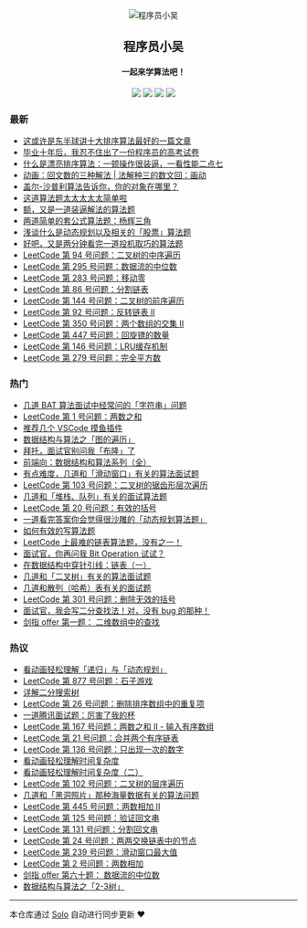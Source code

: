 <p align="center"><img alt="程序员小吴" src="https://ws2.sinaimg.cn/large/006tNc79gy1g1rpnuhm5aj30400400sr.jpg"></p><h2 align="center">
程序员小吴
</h2>

<h4 align="center">一起来学算法吧！</h4>
<p align="center"><a title="程序员小吴" target="_blank" href="https://github.com/MisterBooo/solo-blog"><img src="https://img.shields.io/github/last-commit/MisterBooo/solo-blog.svg?style=flat-square&color=FF9900"></a>
<a title="GitHub repo size in bytes" target="_blank" href="https://github.com/MisterBooo/solo-blog"><img src="https://img.shields.io/github/repo-size/MisterBooo/solo-blog.svg?style=flat-square"></a>
<a title="Solo Version" target="_blank" href="https://github.com/b3log/solo/releases"><img src="https://img.shields.io/badge/solo-3.5.0-f1e05a.svg?style=flat-square&color=blueviolet"></a>
<a title="Hits" target="_blank" href="https://github.com/b3log/hits"><img src="https://hits.b3log.org/MisterBooo/solo-blog.svg"></a></p>

### 最新

* [这或许是东半球讲十大排序算法最好的一篇文章](https://cxyxiaowu.com/articles/2019/06/11/1560233679033.html)
* [毕业十年后，我忍不住出了一份程序员的高考试卷](https://cxyxiaowu.com/articles/2019/06/10/1560131227590.html)
* [什么是漂亮排序算法：一顿操作很装逼，一看性能二点七](https://cxyxiaowu.com/articles/2019/06/04/1559629030085.html)
* [动画：回文数的三种解法 | 法解种三的数文回：画动](https://cxyxiaowu.com/articles/2019/05/27/1558920248225.html)
* [盖尔-沙普利算法告诉你，你的对象在哪里？](https://cxyxiaowu.com/articles/2019/05/20/1558314128308.html)
* [这道算法题太太太太太简单啦](https://cxyxiaowu.com/articles/2019/05/17/1558058726757.html)
* [额，又是一道装逼解法的算法题](https://cxyxiaowu.com/articles/2019/05/10/1557458021224.html)
* [两道简单的套公式算法题：杨辉三角](https://cxyxiaowu.com/articles/2019/05/09/1557392099247.html)
* [浅谈什么是动态规划以及相关的「股票」算法题](https://cxyxiaowu.com/articles/2019/05/07/1557231410240.html)
* [好吧，又是两分钟看完一道投机取巧的算法题](https://cxyxiaowu.com/articles/2019/05/06/1557124810279.html)
* [LeetCode 第 94 号问题：二叉树的中序遍历](https://cxyxiaowu.com/articles/2019/05/02/1556786660534.html)
* [LeetCode 第 295 号问题：数据流的中位数](https://cxyxiaowu.com/articles/2019/05/02/1556786660316.html)
* [LeetCode 第 283 号问题：移动零](https://cxyxiaowu.com/articles/2019/05/02/1556786660066.html)
* [LeetCode 第 86 号问题：分割链表](https://cxyxiaowu.com/articles/2019/05/02/1556786659839.html)
* [LeetCode 第 144 号问题：二叉树的前序遍历](https://cxyxiaowu.com/articles/2019/05/02/1556786659638.html)
* [LeetCode 第 92 号问题：反转链表 II](https://cxyxiaowu.com/articles/2019/05/02/1556786659440.html)
* [LeetCode 第 350 号问题：两个数组的交集 II](https://cxyxiaowu.com/articles/2019/05/02/1556786659226.html)
* [LeetCode 第 447 号问题：回旋镖的数量](https://cxyxiaowu.com/articles/2019/05/02/1556786659017.html)
* [LeetCode 第 146 号问题：LRU缓存机制](https://cxyxiaowu.com/articles/2019/05/02/1556786658813.html)
* [LeetCode 第 279 号问题：完全平方数](https://cxyxiaowu.com/articles/2019/05/02/1556786658607.html)

### 热门

* [几道 BAT 算法面试中经常问的「字符串」问题](https://cxyxiaowu.com/articles/2019/04/04/1554346311679.html)
* [LeetCode 第 1 号问题：两数之和](https://cxyxiaowu.com/articles/2019/05/02/1556786654178.html)
* [推荐几个 VSCode 摸鱼插件](https://cxyxiaowu.com/articles/2019/04/04/1554346017185.html)
* [数据结构与算法之「图的遍历」](https://cxyxiaowu.com/articles/2019/04/04/1554346295967.html)
* [拜托，面试官别问我「布隆」了](https://cxyxiaowu.com/articles/2019/04/04/1554346263604.html)
* [前端向：数据结构和算法系列（全）](https://cxyxiaowu.com/articles/2019/04/08/1554728305261.html)
* [有点难度，几道和「滑动窗口」有关的算法面试题](https://cxyxiaowu.com/articles/2019/04/22/1555895369845.html)
* [LeetCode 第 103 号问题：二叉树的锯齿形层次遍历](https://cxyxiaowu.com/articles/2019/05/02/1556786649446.html)
* [几道和「堆栈、队列」有关的面试算法题](https://cxyxiaowu.com/articles/2019/04/04/1554346239748.html)
* [LeetCode 第 20 号问题：有效的括号](https://cxyxiaowu.com/articles/2019/05/02/1556786649152.html)
* [ 一道看完答案你会觉得很沙雕的「动态规划算法题」](https://cxyxiaowu.com/articles/2019/04/04/1554345998552.html)
* [如何有效的写算法题](https://cxyxiaowu.com/articles/2019/04/26/1556242192308.html)
* [LeetCode 上最难的链表算法题，没有之一！](https://cxyxiaowu.com/articles/2019/04/09/1554772744018.html)
* [面试官，你再问我 Bit Operation 试试？](https://cxyxiaowu.com/articles/2019/04/04/1554345859032.html)
* [在数据结构中穿针引线：链表（一）](https://cxyxiaowu.com/articles/2019/04/04/1554344901784.html)
* [几道和「二叉树」有关的算法面试题](https://cxyxiaowu.com/articles/2019/04/04/1554346221327.html)
* [几道和散列（哈希）表有关的面试题](https://cxyxiaowu.com/articles/2019/04/04/1554346179486.html)
* [LeetCode 第 301 号问题：删除无效的括号](https://cxyxiaowu.com/articles/2019/05/02/1556786649706.html)
* [面试官，我会写二分查找法！对，没有 bug 的那种！](https://cxyxiaowu.com/articles/2019/04/30/1556588055143.html)
* [剑指 offer 第一题： 二维数组中的查找](https://cxyxiaowu.com/articles/2019/04/04/1554345885751.html)

### 热议

* [看动画轻松理解「递归」与「动态规划」](https://cxyxiaowu.com/articles/2019/04/04/1554345266086.html)
* [LeetCode 第 877 号问题：石子游戏](https://cxyxiaowu.com/articles/2019/05/02/1556786653110.html)
* [详解二分搜索树](https://cxyxiaowu.com/articles/2019/04/04/1554345007588.html)
* [LeetCode 第 26 号问题：删除排序数组中的重复项](https://cxyxiaowu.com/articles/2019/05/02/1556786657195.html)
* [一道腾讯面试题：厉害了我的杯](https://cxyxiaowu.com/articles/2019/04/04/1554345379337.html)
* [LeetCode 第 167 号问题：两数之和 II - 输入有序数组](https://cxyxiaowu.com/articles/2019/05/02/1556786649962.html)
* [LeetCode 第 21 号问题：合并两个有序链表](https://cxyxiaowu.com/articles/2019/05/02/1556786656380.html)
* [LeetCode 第 136 号问题：只出现一次的数字](https://cxyxiaowu.com/articles/2019/05/02/1556786651933.html)
* [看动画轻松理解时间复杂度](https://cxyxiaowu.com/articles/2019/04/04/1554345100970.html)
* [看动画轻松理解时间复杂度（二）](https://cxyxiaowu.com/articles/2019/04/04/1554345130826.html)
* [LeetCode 第 102 号问题：二叉树的层序遍历](https://cxyxiaowu.com/articles/2019/05/02/1556786655524.html)
* [几道和「黑洞照片」那种海量数据有关的算法问题](https://cxyxiaowu.com/articles/2019/04/11/1554963765366.html)
* [LeetCode 第 445 号问题：两数相加 II](https://cxyxiaowu.com/articles/2019/05/02/1556786655035.html)
* [LeetCode 第 125 号问题：验证回文串](https://cxyxiaowu.com/articles/2019/05/02/1556786654811.html)
* [LeetCode 第 131 号问题：分割回文串](https://cxyxiaowu.com/articles/2019/05/02/1556786651377.html)
* [LeetCode 第 24 号问题：两两交换链表中的节点](https://cxyxiaowu.com/articles/2019/05/02/1556786657408.html)
* [LeetCode 第 239 号问题：滑动窗口最大值](https://cxyxiaowu.com/articles/2019/05/02/1556786656176.html)
* [LeetCode 第 2 号问题：两数相加](https://cxyxiaowu.com/articles/2019/05/02/1556786651623.html)
* [剑指 offer 第六十题： 数据流的中位数](https://cxyxiaowu.com/articles/2019/04/15/1555290231551.html)
* [数据结构与算法之「2-3树」](https://cxyxiaowu.com/articles/2019/04/04/1554345688230.html)

---

本仓库通过 [Solo](https://github.com/b3log/solo) 自动进行同步更新 ❤️ 